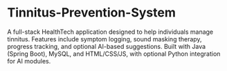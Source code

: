 # Tinnitus-Prevention-System
A full-stack HealthTech application designed to help individuals manage tinnitus. Features include symptom logging, sound masking therapy, progress tracking, and optional AI-based suggestions. Built with Java (Spring Boot), MySQL, and HTML/CSS/JS, with optional Python integration for AI modules.
